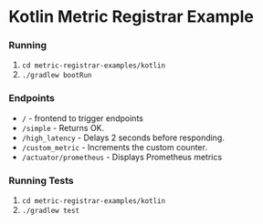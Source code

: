 # Kotlin Metric Registrar Example

### Running
1. `cd metric-registrar-examples/kotlin`
1. `./gradlew bootRun`

### Endpoints
- `/` - frontend to trigger endpoints
- `/simple` - Returns OK.
- `/high_latency` - Delays 2 seconds before responding.
- `/custom_metric` - Increments the custom counter.
- `/actuator/prometheus` - Displays Prometheus metrics

### Running Tests
1. `cd metric-registrar-examples/kotlin`
1. `./gradlew test`